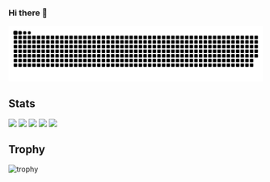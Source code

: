 ### Hi there 👋

<!--
**westplainblue/westplainblue** is a ✨ _special_ ✨ repository because its `README.md` (this file) appears on your GitHub profile.

Here are some ideas to get you started:

- 🔭 I’m currently working on ...
- 🌱 I’m currently learning ...
- 👯 I’m looking to collaborate on ...
- 🤔 I’m looking for help with ...
- 💬 Ask me about ...
- 📫 How to reach me: ...
- 😄 Pronouns: ...
- ⚡ Fun fact: ...
-->

![](https://raw.githubusercontent.com/westplainblue/westplainblue/output/github-contribution-grid-snake.svg)


## Stats
![](http://github-profile-summary-cards.vercel.app/api/cards/profile-details?username=westplainblue&theme=gruvbox)
![](http://github-profile-summary-cards.vercel.app/api/cards/repos-per-language?username=westplainblue&theme=gruvbox)
![](http://github-profile-summary-cards.vercel.app/api/cards/most-commit-language?username=westplainblue&theme=gruvbox)
![](http://github-profile-summary-cards.vercel.app/api/cards/stats?username=westplainblue&theme=gruvbox)
![](http://github-profile-summary-cards.vercel.app/api/cards/productive-time?username=westplainblue&theme=gruvbox&utcOffset=9)

## Trophy
![trophy](https://github-profile-trophy.vercel.app/?username=westplainblue&theme=gruvbox)
